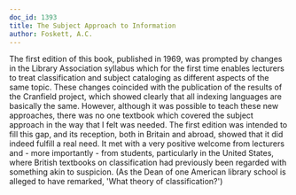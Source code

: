 ```yaml
---
doc_id: 1393
title: The Subject Approach to Information
author: Foskett, A.C.
---
```


The first edition of this book, published in 1969, was prompted
by changes in the Library Association syllabus which for the first time
enables lecturers to treat classification and subject cataloging as
different aspects of the same topic.  These changes coincided with the
publication of the results of the Cranfield project, which showed
clearly that all indexing languages are basically the same.  However,
although it was possible to teach these new approaches, there was no
one textbook which covered the subject approach in the way that I felt
was needed.  The first edition was intended to fill this gap, and its
reception, both in Britain and abroad, showed that it did indeed fulfill a
real need.  It met with a very positive welcome from lecturers and -
more importantly - from students, particularly in the United States,
where British textbooks on classification had previously been regarded
with something akin to suspicion.  (As the Dean of one American
library school is alleged to have remarked, 'What theory of classification?')